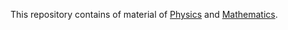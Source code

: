 This repository contains of material of [Physics]() and [Mathematics](https://github.com/DivyamSamarwal/awesome-math-and-physics/tree/main/Math/Resources).
